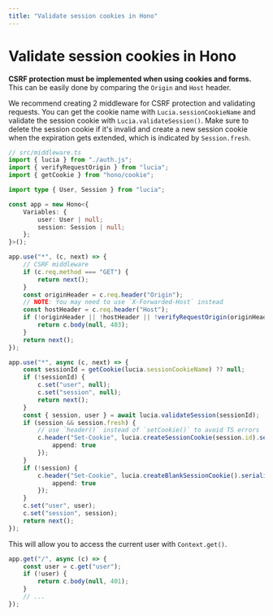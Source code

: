 ```yaml
---
title: "Validate session cookies in Hono"
---
```


# Validate session cookies in Hono

**CSRF protection must be implemented when using cookies and forms.** This can be easily done by comparing the `Origin` and `Host` header.

We recommend creating 2 middleware for CSRF protection and validating requests. You can get the cookie name with `Lucia.sessionCookieName` and validate the session cookie with `Lucia.validateSession()`. Make sure to delete the session cookie if it's invalid and create a new session cookie when the expiration gets extended, which is indicated by `Session.fresh`.

```ts
// src/middleware.ts
import { lucia } from "./auth.js";
import { verifyRequestOrigin } from "lucia";
import { getCookie } from "hono/cookie";

import type { User, Session } from "lucia";

const app = new Hono<{
	Variables: {
		user: User | null;
		session: Session | null;
	};
}>();

app.use("*", (c, next) => {
	// CSRF middleware
	if (c.req.method === "GET") {
		return next();
	}
	const originHeader = c.req.header("Origin");
	// NOTE: You may need to use `X-Forwarded-Host` instead
	const hostHeader = c.req.header("Host");
	if (!originHeader || !hostHeader || !verifyRequestOrigin(originHeader, [hostHeader])) {
		return c.body(null, 403);
	}
	return next();
});

app.use("*", async (c, next) => {
	const sessionId = getCookie(lucia.sessionCookieName) ?? null;
	if (!sessionId) {
		c.set("user", null);
		c.set("session", null);
		return next();
	}
	const { session, user } = await lucia.validateSession(sessionId);
	if (session && session.fresh) {
		// use `header()` instead of `setCookie()` to avoid TS errors
		c.header("Set-Cookie", lucia.createSessionCookie(session.id).serialize(), {
			append: true
		});
	}
	if (!session) {
		c.header("Set-Cookie", lucia.createBlankSessionCookie().serialize(), {
			append: true
		});
	}
	c.set("user", user);
	c.set("session", session);
	return next();
});
```

This will allow you to access the current user with `Context.get()`.

```ts
app.get("/", async (c) => {
	const user = c.get("user");
	if (!user) {
		return c.body(null, 401);
	}
	// ...
});
```
